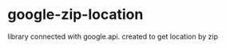 google-zip-location
===================

library connected with google.api. created to get location by zip
